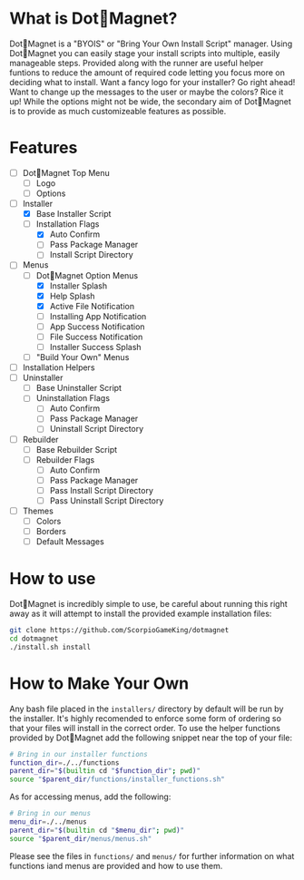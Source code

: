 # What is Dot🧲Magnet?

Dot🧲Magnet is a "BYOIS" or "Bring Your Own Install Script" manager. Using Dot🧲Magnet you can easily stage your install
scripts into multiple, easily manageable steps. Provided along with the runner are useful helper funtions to reduce
the amount of required code letting you focus more on deciding what to install. Want a fancy logo for your installer?
Go right ahead! Want to change up the messages to the user or maybe the colors? Rice it up! While the options might not
be wide, the secondary aim of Dot🧲Magnet is to provide as much customizeable features as possible.

# Features

- [ ] Dot🧲Magnet Top Menu
    - [ ] Logo
    - [ ] Options
- [ ] Installer
    - [x] Base Installer Script
    - [ ] Installation Flags
        - [x] Auto Confirm
        - [ ] Pass Package Manager
        - [ ] Install Script Directory
- [ ] Menus
    - [ ] Dot🧲Magnet Option Menus
        - [x] Installer Splash
        - [x] Help Splash
        - [x] Active File Notification
        - [ ] Installing App Notification
        - [ ] App Success Notification
        - [ ] File Success Notification
        - [ ] Installer Success Splash
    - [ ] "Build Your Own" Menus
- [ ] Installation Helpers
- [ ] Uninstaller
    - [ ] Base Uninstaller Script
    - [ ] Uninstallation Flags
        - [ ] Auto Confirm
        - [ ] Pass Package Manager
        - [ ] Uninstall Script Directory
- [ ] Rebuilder
    - [ ] Base Rebuilder Script
    - [ ] Rebuilder Flags
        - [ ] Auto Confirm
        - [ ] Pass Package Manager
        - [ ] Pass Install Script Directory
        - [ ] Pass Uninstall Script Directory
- [ ] Themes
    - [ ] Colors
    - [ ] Borders
    - [ ] Default Messages

# How to use

Dot🧲Magnet is incredibly simple to use, be careful about running this right away as it will attempt to install the provided
example installation files:

```sh
git clone https://github.com/ScorpioGameKing/dotmagnet
cd dotmagnet
./install.sh install
```

# How to Make Your Own

Any bash file placed in the `installers/` directory by default will be run by the installer. It's highly recomended to
enforce some form of ordering so that your files will install in the correct order. To use the helper functions provided
by Dot🧲Magnet add the following snippet near the top of your file:

```sh
# Bring in our installer functions
function_dir=./../functions
parent_dir="$(builtin cd "$function_dir"; pwd)"
source "$parent_dir/functions/installer_functions.sh"
```

As for accessing menus, add the following:

```sh
# Bring in our menus
menu_dir=./../menus
parent_dir="$(builtin cd "$menu_dir"; pwd)"
source "$parent_dir/menus/menus.sh"
```

Please see the files in `functions/` and `menus/` for further information on what functions iand menus are provided and 
how to use them.
